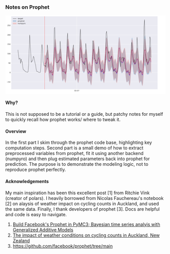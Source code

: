 ### Notes on Prophet

<img align="center" src="assets/image.png" width="700px" title="Picture to catch your attention" />

#### Why?

This is not supposed to be a tutorial or a guide, but patchy notes for myself to quickly recall how prophet works/ where to tweak it. 

#### Overview

In the first part I skim through the prophet code base, highlighting key computation steps. Second part is a small demo of how to extract preprocessed variables from prophet, fit it using another backend (numpyro) and then plug estimated parameters back into prophet for prediction. The purpose is to demonstrate the modeling logic, not to reproduce prophet perfectly.


#### Acknowledgements

My main inspiration has been this excellent post [1] from Ritchie Vink (creator of polars). I heavily borrowed from Nicolas Fauchereau's notebook [2] on alaysis of weather impact on cycling counts in Auckland, and used the same data. Finally, I thank developers of prophet [3]. Docs are helpful and code is easy to navigate. 


1. [Build Facebook's Prophet in PyMC3; Bayesian time series analyis with Generalized Additive Models](https://www.ritchievink.com/blog/2018/10/09/build-facebooks-prophet-in-pymc3-bayesian-time-series-analyis-with-generalized-additive-models/)
2. [The impact of weather conditions on cycling counts in Auckland, New Zealand](#https://github.com/nicolasfauchereau/Auckland_Cycling/blob/master/notebooks/Auckland_cycling_and_weather.ipynb)
3. https://github.com/facebook/prophet/tree/main